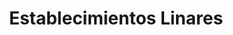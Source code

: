 ---
title: "Establecimientos Linares"
url: /vina-del-mar/establecimientos-linares/
shop: Metzgerei
---